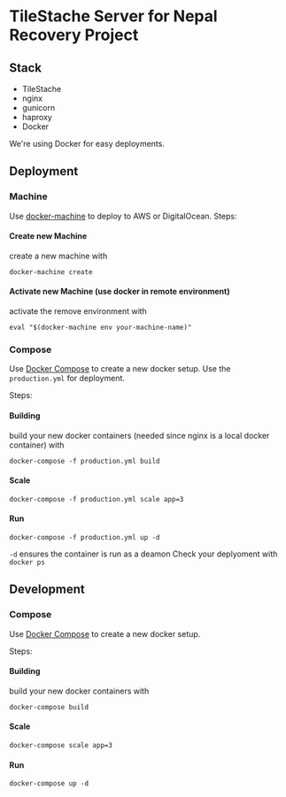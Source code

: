 # TileStache Server for Nepal Recovery Project

## Stack
- TileStache
- nginx
- gunicorn
- haproxy
- Docker

We're using Docker for easy deployments.

## Deployment

### Machine
Use [docker-machine](https://docs.docker.com/machine/) to deploy to AWS or DigitalOcean.
Steps:

#### Create new Machine
create a new machine with
```shell
docker-machine create
```
#### Activate new Machine (use docker in remote environment)
activate the remove environment with
```shell
eval "$(docker-machine env your-machine-name)"
```
### Compose
Use [Docker Compose]() to create a new docker setup.
Use the `production.yml` for deployment.

Steps:
#### Building
build your new docker containers (needed since nginx is a local docker container) with
```shell
docker-compose -f production.yml build
```

#### Scale
```shell
docker-compose -f production.yml scale app=3
```

#### Run
```shell
docker-compose -f production.yml up -d
```
`-d` ensures the container is run as a deamon
Check your deplyoment with `docker ps`

## Development

### Compose
Use [Docker Compose]() to create a new docker setup.

Steps:
#### Building
build your new docker containers with
```shell
docker-compose build
```

#### Scale
```shell
docker-compose scale app=3
```

#### Run
```shell
docker-compose up -d
```
